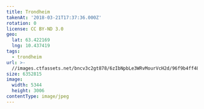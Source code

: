 ```yaml
---
title: Trondheim
takenAt: '2018-03-21T17:37:36.000Z'
rotation: 0
license: CC BY-ND 3.0
geo:
  lat: 63.422169
  lng: 10.437419
tags:
  - trondheim
url: >-
  //images.ctfassets.net/bncv3c2gt878/6zIbNpbLe3WRvMourVcH2d/96f9b4ff4866dc3835c1a3caab366bd1/trondheim_40985908111_o
size: 6352815
image:
  width: 5344
  height: 3006
contentType: image/jpeg
---
```


